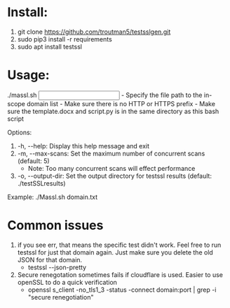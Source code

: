 # Install:
1. git clone https://github.com/troutman5/testsslgen.git
2. sudo pip3 install -r requirements
3. sudo apt install testssl

# Usage:
  ./massl.sh <options> <input file>
      - Specify the file path to the in-scope domain list
      - Make sure there is no HTTP or HTTPS prefix
      - Make sure the template.docx and script.py is in the same directory as this bash script

Options:
  1. -h, --help:         Display this help message and exit
  2. -m, --max-scans:    Set the maximum number of concurrent scans (default: 5)
      - Note: Too many concurrent scans will effect performance
  3. -o, --output-dir:   Set the output directory for testssl results (default: ./testSSLresults)

Example:
  ./Massl.sh domain.txt

# Common issues
  1. if you see err, that means the specific test didn't work. Feel free to run testssl for just that domain again. Just make sure you delete the old JSON for that domain.
      -  testssl --json-pretty <domain>
  2. Secure renegotation sometimes fails if cloudflare is used. Easier to use openSSL to do a quick verification
      -  openssl s_client -no_tls1_3 -status -connect domain:port | grep -i "secure renegotiation"
  
  
